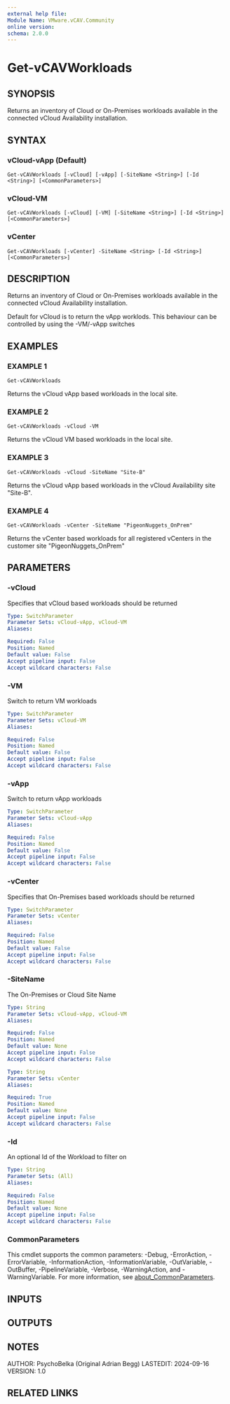 ```yaml
---
external help file:
Module Name: VMware.vCAV.Community
online version:
schema: 2.0.0
---
```


# Get-vCAVWorkloads

## SYNOPSIS
Returns an inventory of Cloud or On-Premises workloads available in the connected vCloud Availability installation.

## SYNTAX

### vCloud-vApp (Default)
```
Get-vCAVWorkloads [-vCloud] [-vApp] [-SiteName <String>] [-Id <String>] [<CommonParameters>]
```

### vCloud-VM
```
Get-vCAVWorkloads [-vCloud] [-VM] [-SiteName <String>] [-Id <String>] [<CommonParameters>]
```

### vCenter
```
Get-vCAVWorkloads [-vCenter] -SiteName <String> [-Id <String>] [<CommonParameters>]
```

## DESCRIPTION
Returns an inventory of Cloud or On-Premises workloads available in the connected vCloud Availability installation.

Default for vCloud is to return the vApp worklods.
This behaviour can be controlled by using the -VM/-vApp switches

## EXAMPLES

### EXAMPLE 1
```
Get-vCAVWorkloads
```

Returns the vCloud vApp based workloads in the local site.

### EXAMPLE 2
```
Get-vCAVWorkloads -vCloud -VM
```

Returns the vCloud VM based workloads in the local site.

### EXAMPLE 3
```
Get-vCAVWorkloads -vCloud -SiteName "Site-B"
```

Returns the vCloud vApp based workloads in the vCloud Availability site "Site-B".

### EXAMPLE 4
```
Get-vCAVWorkloads -vCenter -SiteName "PigeonNuggets_OnPrem"
```

Returns the vCenter based workloads for all registered vCenters in the customer site "PigeonNuggets_OnPrem"

## PARAMETERS

### -vCloud
Specifies that vCloud based workloads should be returned

```yaml
Type: SwitchParameter
Parameter Sets: vCloud-vApp, vCloud-VM
Aliases:

Required: False
Position: Named
Default value: False
Accept pipeline input: False
Accept wildcard characters: False
```

### -VM
Switch to return VM workloads

```yaml
Type: SwitchParameter
Parameter Sets: vCloud-VM
Aliases:

Required: False
Position: Named
Default value: False
Accept pipeline input: False
Accept wildcard characters: False
```

### -vApp
Switch to return vApp workloads

```yaml
Type: SwitchParameter
Parameter Sets: vCloud-vApp
Aliases:

Required: False
Position: Named
Default value: False
Accept pipeline input: False
Accept wildcard characters: False
```

### -vCenter
Specifies that On-Premises based workloads should be returned

```yaml
Type: SwitchParameter
Parameter Sets: vCenter
Aliases:

Required: False
Position: Named
Default value: False
Accept pipeline input: False
Accept wildcard characters: False
```

### -SiteName
The On-Premises or Cloud Site Name

```yaml
Type: String
Parameter Sets: vCloud-vApp, vCloud-VM
Aliases:

Required: False
Position: Named
Default value: None
Accept pipeline input: False
Accept wildcard characters: False
```

```yaml
Type: String
Parameter Sets: vCenter
Aliases:

Required: True
Position: Named
Default value: None
Accept pipeline input: False
Accept wildcard characters: False
```

### -Id
An optional Id of the Workload to filter on

```yaml
Type: String
Parameter Sets: (All)
Aliases:

Required: False
Position: Named
Default value: None
Accept pipeline input: False
Accept wildcard characters: False
```

### CommonParameters
This cmdlet supports the common parameters: -Debug, -ErrorAction, -ErrorVariable, -InformationAction, -InformationVariable, -OutVariable, -OutBuffer, -PipelineVariable, -Verbose, -WarningAction, and -WarningVariable. For more information, see [about_CommonParameters](http://go.microsoft.com/fwlink/?LinkID=113216).

## INPUTS

## OUTPUTS

## NOTES
AUTHOR: PsychoBelka (Original Adrian Begg)
LASTEDIT: 2024-09-16
VERSION: 1.0

## RELATED LINKS

